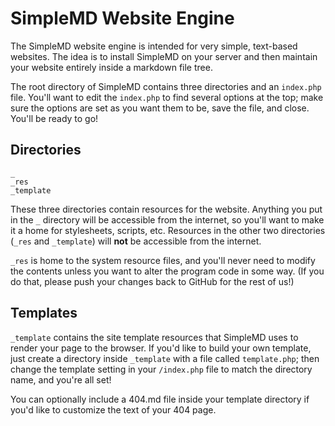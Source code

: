 # SimpleMD Website Engine

The SimpleMD website engine is intended for very simple, text-based
websites.  The idea is to install SimpleMD on your server and then
maintain your website entirely inside a markdown file tree.

The root directory of SimpleMD contains three directories and an
`index.php` file.  You'll want to edit the `index.php` to find
several options at the top; make sure the options are set as you
want them to be, save the file, and close. You'll be ready to go!

## Directories

	_
	_res
	_template

These three directories contain resources for the website.  Anything
you put in the `_` directory will be accessible from the internet,
so you'll want to make it a home for stylesheets, scripts, etc.
Resources in the other two directories (`_res` and `_template`) 
will **not** be accessible from the internet.

`_res` is home to the system resource files, and you'll never need
to modify the contents unless you want to alter the program code
in some way. (If you do that, please push your changes back to
GitHub for the rest of us!)

## Templates

`_template` contains the site template resources that SimpleMD
uses to render your page to the browser.  If you'd like to build
your own template, just create a directory inside `_template`
with a file called `template.php`; then change the template setting
in your `/index.php` file to match the directory name, and you're
all set!

You can optionally include a 404.md file inside your template
directory if you'd like to customize the text of your 404 page.


